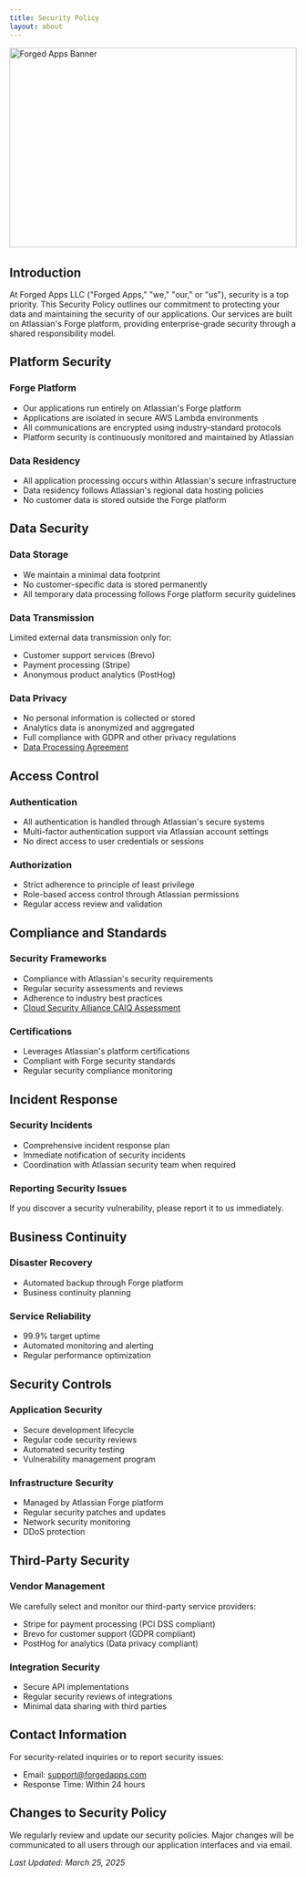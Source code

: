 ```yaml
---
title: Security Policy
layout: about
---
```


<div style="width: 100%; overflow: hidden; margin-bottom: 2rem; height: 350px;">
  <img src="/images/forging_apps.png" alt="Forged Apps Banner" style="width: 100%; height: 100%; object-fit: cover; object-position: center;">
</div>

## Introduction

At Forged Apps LLC ("Forged Apps," "we," "our," or "us"), security is a top priority. This Security Policy outlines our commitment to protecting your data and maintaining the security of our applications. Our services are built on Atlassian's Forge platform, providing enterprise-grade security through a shared responsibility model.

## Platform Security

### Forge Platform
- Our applications run entirely on Atlassian's Forge platform
- Applications are isolated in secure AWS Lambda environments
- All communications are encrypted using industry-standard protocols
- Platform security is continuously monitored and maintained by Atlassian

### Data Residency
- All application processing occurs within Atlassian's secure infrastructure
- Data residency follows Atlassian's regional data hosting policies
- No customer data is stored outside the Forge platform

## Data Security

### Data Storage
- We maintain a minimal data footprint
- No customer-specific data is stored permanently
- All temporary data processing follows Forge platform security guidelines

### Data Transmission
Limited external data transmission only for:
- Customer support services (Brevo)
- Payment processing (Stripe)
- Anonymous product analytics (PostHog)

### Data Privacy
- No personal information is collected or stored
- Analytics data is anonymized and aggregated
- Full compliance with GDPR and other privacy regulations
- [Data Processing Agreement](/data-processing-agreement)

## Access Control

### Authentication
- All authentication is handled through Atlassian's secure systems
- Multi-factor authentication support via Atlassian account settings
- No direct access to user credentials or sessions

### Authorization
- Strict adherence to principle of least privilege
- Role-based access control through Atlassian permissions
- Regular access review and validation

## Compliance and Standards

### Security Frameworks
- Compliance with Atlassian's security requirements
- Regular security assessments and reviews
- Adherence to industry best practices
- [Cloud Security Alliance CAIQ Assessment](/security-assessment)

### Certifications
- Leverages Atlassian's platform certifications
- Compliant with Forge security standards
- Regular security compliance monitoring

## Incident Response

### Security Incidents
- Comprehensive incident response plan
- Immediate notification of security incidents
- Coordination with Atlassian security team when required

### Reporting Security Issues
If you discover a security vulnerability, please report it to us immediately.

## Business Continuity

### Disaster Recovery
- Automated backup through Forge platform
- Business continuity planning

### Service Reliability
- 99.9% target uptime
- Automated monitoring and alerting
- Regular performance optimization

## Security Controls

### Application Security
- Secure development lifecycle
- Regular code security reviews
- Automated security testing
- Vulnerability management program

### Infrastructure Security
- Managed by Atlassian Forge platform
- Regular security patches and updates
- Network security monitoring
- DDoS protection

## Third-Party Security

### Vendor Management
We carefully select and monitor our third-party service providers:
- Stripe for payment processing (PCI DSS compliant)
- Brevo for customer support (GDPR compliant)
- PostHog for analytics (Data privacy compliant)

### Integration Security
- Secure API implementations
- Regular security reviews of integrations
- Minimal data sharing with third parties

## Contact Information

For security-related inquiries or to report security issues:
- Email: support@forgedapps.com
- Response Time: Within 24 hours

## Changes to Security Policy

We regularly review and update our security policies. Major changes will be communicated to all users through our application interfaces and via email.

*Last Updated: March 25, 2025*